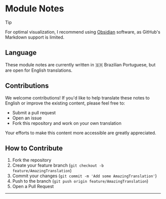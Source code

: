 # Module Notes

> [!TIP]
> For optimal visualization, I recommend using [Obsidian](https://obsidian.md/) software, as GitHub's Markdown support is limited.

## Language

These module notes are currently written in 🇧🇷 Brazilian Portuguese, but are open for English translations.

## Contributions

We welcome contributions! If you'd like to help translate these notes to English or improve the existing content, please feel free to:

- Submit a pull request
- Open an issue
- Fork this repository and work on your own translation

Your efforts to make this content more accessible are greatly appreciated.

## How to Contribute

1. Fork the repository
2. Create your feature branch (`git checkout -b feature/AmazingTranslation`)
3. Commit your changes (`git commit -m 'Add some AmazingTranslation'`)
4. Push to the branch (`git push origin feature/AmazingTranslation`)
5. Open a Pull Request

---
